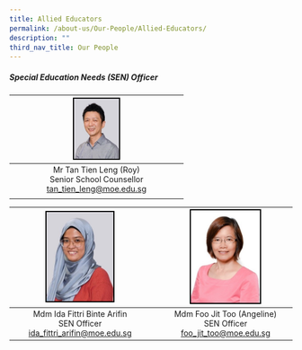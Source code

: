 ```yaml
---
title: Allied Educators
permalink: /about-us/Our-People/Allied-Educators/
description: ""
third_nav_title: Our People
---
```

##### Special Education Needs (SEN) Officer

| |<img style="width:30%; border:2px double black" src="/images/About%20Us/Our%20People/Allied%20Educators/S1.jpg">| |
| -------- | -------- | -------- |
|| <center>Mr Tan Tien Leng (Roy)<br>Senior School Counsellor <br> tan_tien_leng@moe.edu.sg </center>  ||
||||

| <img style="width:50%; border:2px double black" src="/images/About%20Us/Our%20People/Allied%20Educators/S2.jpg"> |  | <img style="width:55%; border:2px double black" src="/images/About%20Us/Our%20People/Allied%20Educators/S3.jpg"> |
| -------- | -------- | -------- |
| <center>Mdm Ida Fittri Binte Arifin <br> SEN Officer <br> ida_fittri_arifin@moe.edu.sg </center> |      | <center> Mdm Foo Jit Too (Angeline) <br> SEN Officer <br> foo_jit_too@moe.edu.sg </center> |